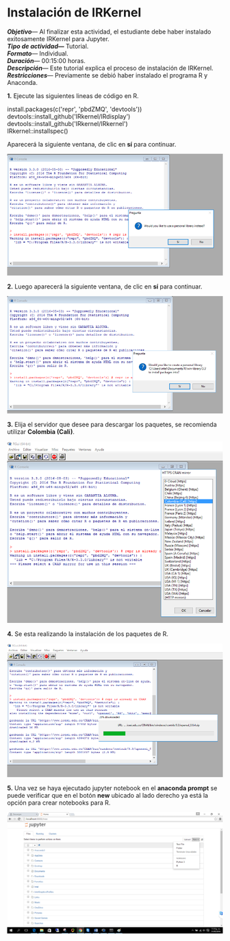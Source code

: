 Instalación de IRKernel 
===================


***Objetivo***— Al finalizar esta actividad, el estudiante debe haber instalado exitosamente IRKernel para Jupyter.  
***Tipo de actividad*—** Tutorial.  
***Formato***— Individual.  
***Duración***— 00:15:00 horas.  
***Descripción***— Este tutorial explica el proceso de instalación de IRKernel.  
***Restricciones***— Previamente se debió haber instalado el programa R y Anaconda.   

**1.** Ejecute las siguientes lineas de código en R.
  
install.packages(c('repr', 'pbdZMQ', 'devtools'))   
devtools::install_github('IRkernel/IRdisplay')  
devtools::install_github('IRkernel/IRkernel')  
IRkernel::installspec()  

Aparecerá la siguiente ventana, de clic en **sí** para continuar.

![ok](https://raw.githubusercontent.com/yurymp/Ciencia-de-los-datos/IRKernel/IRKernel/1.PNG)

**2.** Luego aparecerá la siguiente ventana, de clic en **sí** para continuar.

![ok](https://raw.githubusercontent.com/yurymp/Ciencia-de-los-datos/IRKernel/IRKernel/2.PNG)


**3.** Elija el servidor que desee para descargar los paquetes, se recomienda utilizar **Colombia (Cali)**.   

![ok](https://raw.githubusercontent.com/yurymp/Ciencia-de-los-datos/IRKernel/IRKernel/3.PNG)

**4.** Se esta realizando la instalación de los paquetes de R.

![ok](https://raw.githubusercontent.com/yurymp/Ciencia-de-los-datos/IRKernel/IRKernel/4.PNG)

**5.** Una vez se haya ejecutado jupyter notebook en el **anaconda prompt** se puede verificar que en el botón **new** ubicado al lado derecho ya está la opción para crear notebooks para R.

![ok](https://raw.githubusercontent.com/yurymp/Ciencia-de-los-datos/IRKernel/IRKernel/5.png)



